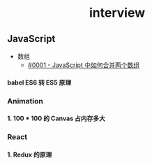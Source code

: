 # <center>interview<center>


## JavaScript

+ 数组
  - [#0001 - JavaScript 中如何合并两个数组]()

#### babel ES6 转 ES5 原理


### Animation

#### 1. 100 * 100 的 Canvas 占内存多大

### React

#### 1. Redux 的原理
